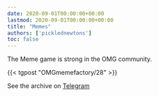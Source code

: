 ```yaml
---
date: 2020-09-01T00:00:00+00:00
lastmod: 2020-09-01T00:00:00+00:00
title: "Memes"
authors: ['picklednewtons']
toc: false
---
```


The Meme game is strong in the OMG community.

{{< tgpost "OMGmemefactory/28" >}}

See the archive on [Telegram](https://t.me/OMGmemefactory)